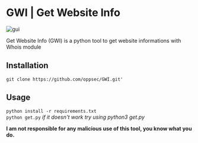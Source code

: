 # GWI | Get Website Info
![gui](https://i.imgur.com/Rr5GB7v.jpg)

Get Website Info (GWI) is a python tool to get website informations with Whois module

## Installation
`git clone https://github.com/oppsec/GWI.git'`

## Usage
`python install -r requirements.txt`  
`python get.py` *if it doesn't work try using python3 get.py*

**I am not responsible for any malicious use of this tool, you know what you do.**
